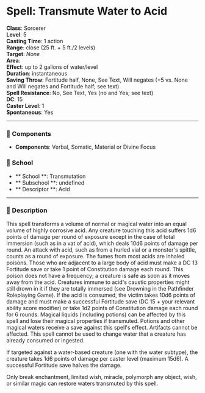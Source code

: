
# Spell: Transmute Water to Acid
**Class**: Sorcerer  
**Level**: 5  
**Casting Time**: 1 action  
**Range**: close (25 ft. + 5 ft./2 levels)  
**Target**: _None_  
**Area**:   
**Effect**: up to 2 gallons of water/level  
**Duration**: instantaneous  
**Saving Throw**: Fortitude half, None, See Text, Will negates (+5 vs. None and Will negates and Fortitude half; see text)  
**Spell Resistance**: No, See Text, Yes (no and Yes; see text)  
**DC**: 15  
**Caster Level**: 1  
**Spontaneous**: Yes

---

### 🔮 Components
- **Components**: Verbal, Somatic, Material or Divine Focus

### 🏫 School
- ** School **: Transmutation
- ** Subschool **: undefined
- ** Descriptor **: Acid
---

### 📜 Description
This spell transforms a volume of normal or magical water into an equal volume of highly corrosive acid. Any creature touching this acid suffers 1d6 points of damage per round of exposure except in the case of total immersion (such as in a vat of acid), which deals 10d6 points of damage per round. An attack with acid, such as from a hurled vial or a monster's spittle, counts as a round of exposure. The fumes from most acids are inhaled poisons. Those who are adjacent to a large body of acid must make a DC 13 Fortitude save or take 1 point of Constitution damage each round. This poison does not have a frequency; a creature is safe as soon as it moves away from the acid. Creatures immune to acid's caustic properties might still drown in it if they are totally immersed (see Drowning in the Pathfinder Roleplaying Game). If the acid is consumed, the victim takes 10d6 points of damage and must make a successful Fortitude save (DC 15 + your relevant ability score modifier) or take 1d2 points of Constitution damage each round for 6 rounds. Magical liquids (including potions) can be affected by this spell and lose their magical properties if transmuted. Potions and other magical waters receive a save against this spell's effect. Artifacts cannot be affected. This spell cannot be used to change water that a creature has already consumed or ingested. 

If targeted against a water-based creature (one with the water subtype), the creature takes 1d6 points of damage per caster level (maximum 15d6). A successful Fortitude save halves the damage. 

Only break enchantment, limited wish, miracle, polymorph any object, wish, or similar magic can restore waters transmuted by this spell.
